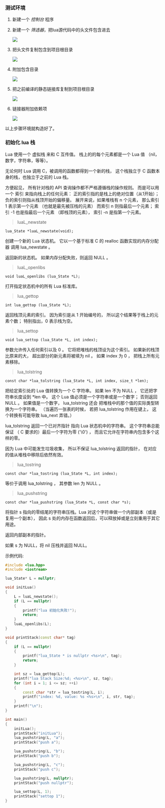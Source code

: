 

### 测试环境

1. 新建一个 *控制台* 程序
2. 新建一个 *筛选器*，把lua源代码中的头文件包含进去

	<img src="../images/QQ截图20200929202530.png">

3. 把头文件复制包含到项目根目录

	<img src="../images/QQ截图20200929202643.png">

4. 附加包含目录

	<img src="../images/QQ截图20200929202738.png">

5. 把之前编译的静态链接库复制到项目根目录

	<img src="../images/QQ截图20200929202912.png">

6. 链接器附加依赖项

	<img src="../images/QQ截图20200929203013.png">

以上步骤环境就构造好了。


### 初始化 lua 栈

Lua 使用一个 虚拟栈 来和 C 互传值。 栈上的的每个元素都是一个 Lua 值 （nil，数字，字符串，等等）。

无论何时 Lua 调用 C，被调用的函数都得到一个新的栈， 这个栈独立于 C 函数本身的栈，也独立于之前的 Lua 栈。

方便起见， 所有针对栈的 API 查询操作都不严格遵循栈的操作规则。 而是可以用一个 索引 来指向栈上的任何元素： 正的索引指的是栈上的绝对位置（从1开始）； 负的索引则指从栈顶开始的偏移量。 展开来说，如果堆栈有 n 个元素， 那么索引 1 表示第一个元素 （也就是最先被压栈的元素） 而索引 n 则指最后一个元素； 索引 -1 也是指最后一个元素 （即栈顶的元素）， 索引 -n 是指第一个元素。


> luaL_newstate

`lua_State *luaL_newstate(void);`

创建一个新的 Lua 状态机。 它以一个基于标准 C 的 realloc 函数实现的内存分配器 调用 lua\_newstate 。

返回新的状态机。 如果内存分配失败，则返回 NULL 。


> luaL_openlibs

`void luaL_openlibs (lua_State *L);`

打开指定状态机中的所有 Lua 标准库。


> lua_gettop

`int lua_gettop (lua_State *L);`

返回栈顶元素的索引。 因为索引是从 1 开始编号的， 所以这个结果等于栈上的元素个数； 特别指出，0 表示栈为空。

> lua_settop

`void lua_settop (lua_State *L, int index);`

参数允许传入任何索引以及 0 。 它将把堆栈的栈顶设为这个索引。 如果新的栈顶比原来的大， 超出部分的新元素将被填为 nil 。 如果 index 为 0 ， 把栈上所有元素移除。

> lua_tolstring

`const char *lua_tolstring (lua_State *L, int index, size_t *len);`

把给定索引处的 Lua 值转换为一个 C 字符串。 如果 len 不为 NULL ， 它还把字符串长度设到 \*len 中。 这个 Lua 值必须是一个字符串或是一个数字； 否则返回 NULL 。 如果值是一个数字， lua\_tolstring 还会 把堆栈中的那个值的实际类型转换为一个字符串。 （当遍历一张表的时候， 若把 lua\_tolstring 作用在键上， 这个转换有可能导致 lua\_next 弄错。）

lua_tolstring 返回一个已对齐指针 指向 Lua 状态机中的字符串。 这个字符串总能保证 （ C 要求的）最后一个字符为零 ('\0') ， 而且它允许在字符串内包含多个这样的零。

因为 Lua 中可能发生垃圾收集， 所以不保证 lua_tolstring 返回的指针， 在对应的值从堆栈中移除后依然有效。

> lua_tostring

`const char *lua_tostring (lua_State *L, int index);`

等价于调用 lua_tolstring ， 其参数 len 为 NULL 。


> lua_pushstring

`const char *lua_pushstring (lua_State *L, const char *s);`

将指针 s 指向的零结尾的字符串压栈。Lua 对这个字符串做一个内部副本（或是复用一个副本）， 因此 s 处的内存在函数返回后，可以释放掉或是立刻重用于其它用途。

返回内部副本的指针。

如果 s 为 NULL，将 nil 压栈并返回 NULL。


示例代码:

```c++
#include <lua.hpp>
#include <iostream>

lua_State* L = nullptr;

void initLua()
{
	L = luaL_newstate();
	if (L == nullptr)
	{
		printf("lua 初始化失败!");
		return;
	}
	luaL_openlibs(L);
}

void printStack(const char* tag)
{
	if (L == nullptr)
	{
		printf("lua_State * is nullptr <%s>\n", tag);
		return;
	}

	int sz = lua_gettop(L);
	printf("lua Stack Size:%d; <%s>\n", sz, tag);
	for (int i = 1; i <= sz; ++i)
	{
		const char *str = lua_tostring(L, i);
		printf("index: %d, value: %s <%s>\n", i, str, tag);
	}
	printf("\n");
}

int main()
{
	initLua();
	printStack("initLua");
	lua_pushstring(L, "a");
	printStack("push a");

	lua_pushstring(L, "b");
	printStack("push b");

	lua_pushstring(L, "c");
	printStack("push c");

	lua_pushstring(L, nullptr);
	printStack("push nullptr");

	lua_settop(L, 1);
	printStack("settop 1");
}

```